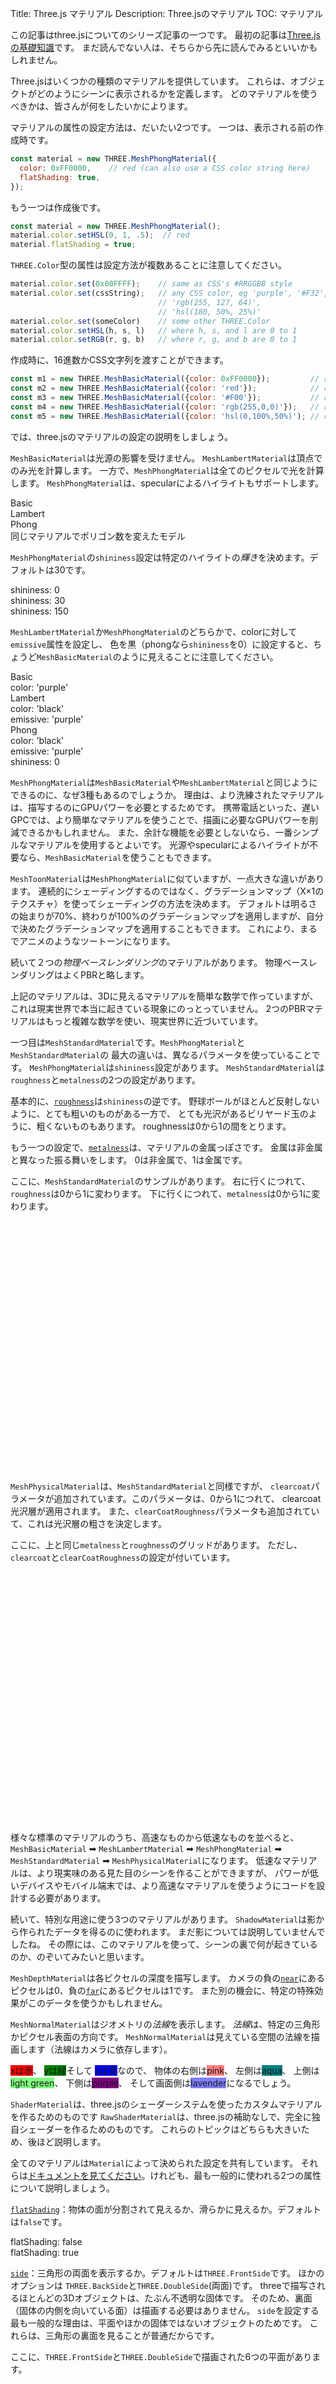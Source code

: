 Title: Three.js マテリアル
Description: Three.jsのマテリアル
TOC: マテリアル

この記事はthree.jsについてのシリーズ記事の一つです。
最初の記事は[Three.jsの基礎知識](threejs-fundamentals.html)です。
まだ読んでない人は、そちらから先に読んでみるといいかもしれません。

Three.jsはいくつかの種類のマテリアルを提供しています。
これらは、オブジェクトがどのようにシーンに表示されるかを定義します。
どのマテリアルを使うべきかは、皆さんが何をしたいかによります。

マテリアルの属性の設定方法は、だいたい2つです。
一つは、表示される前の作成時です。


```js
const material = new THREE.MeshPhongMaterial({
  color: 0xFF0000,    // red (can also use a CSS color string here)
  flatShading: true,
});
```

もう一つは作成後です。

```js
const material = new THREE.MeshPhongMaterial();
material.color.setHSL(0, 1, .5);  // red
material.flatShading = true;
```

`THREE.Color`型の属性は設定方法が複数あることに注意してください。

```js
material.color.set(0x00FFFF);    // same as CSS's #RRGGBB style
material.color.set(cssString);   // any CSS color, eg 'purple', '#F32',
                                 // 'rgb(255, 127, 64)',
                                 // 'hsl(180, 50%, 25%)'
material.color.set(someColor)    // some other THREE.Color
material.color.setHSL(h, s, l)   // where h, s, and l are 0 to 1
material.color.setRGB(r, g, b)   // where r, g, and b are 0 to 1
```

作成時に、16進数かCSS文字列を渡すことができます。

```js
const m1 = new THREE.MeshBasicMaterial({color: 0xFF0000});         // red
const m2 = new THREE.MeshBasicMaterial({color: 'red'});            // red
const m3 = new THREE.MeshBasicMaterial({color: '#F00'});           // red
const m4 = new THREE.MeshBasicMaterial({color: 'rgb(255,0,0)'});   // red
const m5 = new THREE.MeshBasicMaterial({color: 'hsl(0,100%,50%)'); // red
```

では、three.jsのマテリアルの設定の説明をしましょう。

`MeshBasicMaterial`は光源の影響を受けません。
`MeshLambertMaterial`は頂点でのみ光を計算します。
一方で、`MeshPhongMaterial`は全てのピクセルで光を計算します。
`MeshPhongMaterial`は、specularによるハイライトもサポートします。

<div class="spread">
  <div>
    <div data-diagram="MeshBasicMaterial" ></div>
    <div class="code">Basic</div>
  </div>
  <div>
    <div data-diagram="MeshLambertMaterial" ></div>
    <div class="code">Lambert</div>
  </div>
  <div>
    <div data-diagram="MeshPhongMaterial" ></div>
    <div class="code">Phong</div>
  </div>
</div>
<div class="spread">
  <div>
    <div data-diagram="MeshBasicMaterialLowPoly" ></div>
  </div>
  <div>
    <div data-diagram="MeshLambertMaterialLowPoly" ></div>
  </div>
  <div>
    <div data-diagram="MeshPhongMaterialLowPoly" ></div>
  </div>
</div>
<div class="threejs_center code">同じマテリアルでポリゴン数を変えたモデル</div>

`MeshPhongMaterial`の`shininess`設定は特定のハイライトの*輝き*を決めます。デフォルトは30です。

<div class="spread">
  <div>
    <div data-diagram="MeshPhongMaterialShininess0" ></div>
    <div class="code">shininess: 0</div>
  </div>
  <div>
    <div data-diagram="MeshPhongMaterialShininess30" ></div>
    <div class="code">shininess: 30</div>
  </div>
  <div>
    <div data-diagram="MeshPhongMaterialShininess150" ></div>
    <div class="code">shininess: 150</div>
  </div>
</div>

`MeshLambertMaterial`か`MeshPhongMaterial`のどちらかで、colorに対して`emissive`属性を設定し、
色を黒（phongなら`shininess`を0）に設定すると、ちょうど`MeshBasicMaterial`のように見えることに注意してください。

<div class="spread">
  <div>
    <div data-diagram="MeshBasicMaterialCompare" ></div>
    <div class="code">
      <div>Basic</div>
      <div>color: 'purple'</div>
    </div>
  </div>
  <div>
    <div data-diagram="MeshLambertMaterialCompare" ></div>
    <div class="code">
      <div>Lambert</div>
      <div>color: 'black'</div>
      <div>emissive: 'purple'</div>
    </div>
  </div>
  <div>
    <div data-diagram="MeshPhongMaterialCompare" ></div>
    <div class="code">
      <div>Phong</div>
      <div>color: 'black'</div>
      <div>emissive: 'purple'</div>
      <div>shininess: 0</div>
    </div>
  </div>
</div>

`MeshPhongMaterial`は`MeshBasicMaterial`や`MeshLambertMaterial`と同じようにできるのに、なぜ3種もあるのでしょうか。
理由は、より洗練されたマテリアルは、描写するのにGPUパワーを必要とするためです。
携帯電話といった、遅いGPCでは、より簡単なマテリアルを使うことで、描画に必要なGPUパワーを削減できるかもしれません。
また、余計な機能を必要としないなら、一番シンプルなマテリアルを使用するとよいです。
光源やspecularによるハイライトが不要なら、`MeshBasicMaterial`を使うこともできます。


`MeshToonMaterial`は`MeshPhongMaterial`に似ていますが、一点大きな違いがあります。
連続的にシェーディングするのではなく、グラデーションマップ（X×1のテクスチャ）を使ってシェーディングの方法を決めます。
デフォルトは明るさの始まりが70%、終わりが100%のグラデーションマップを適用しますが、自分で決めたグラデーションマップを適用することもできます。
これにより、まるでアニメのようなツートーンになります。

<div class="spread">
  <div data-diagram="MeshToonMaterial"></div>
</div>

続いて２つの*物理ベースレンダリング*のマテリアルがあります。
物理ベースレンダリングはよくPBRと略します。

上記のマテリアルは、3Dに見えるマテリアルを簡単な数学で作っていますが、
これは現実世界で本当に起きている現象にのっとっていません。
2つのPBRマテリアルはもっと複雑な数学を使い、現実世界に近づいています。

一つ目は`MeshStandardMaterial`です。`MeshPhongMaterial`と`MeshStandardMaterial`の
最大の違いは、異なるパラメータを使っていることです。
`MeshPhongMaterial`は`shininess`設定があります。
`MeshStandardMaterial`は`roughness`と`metalness`の2つの設定があります。

基本的に、[`roughness`](MeshStandardMaterial.roughness)は`shininess`の逆です。
野球ボールがほとんど反射しないように、とても粗いのものがある一方で、
とても光沢があるビリヤード玉のように、粗くないものもあります。
roughnessは0から1の間をとります。

もう一つの設定で、[`metalness`](MeshStandardMaterial.metalness)は、マテリアルの金属っぽさです。
金属は非金属と異なった振る舞いをします。
0は非金属で、1は金属です。

ここに、`MeshStandardMaterial`のサンプルがあります。
右に行くにつれて、`roughness`は0から1に変わります。
下に行くにつれて、`metalness`は0から1に変わります。

<div data-diagram="MeshStandardMaterial" style="min-height: 400px"></div>

`MeshPhysicalMaterial`は、`MeshStandardMaterial`と同様ですが、
`clearcoat`パラメータが追加されています。このパラメータは、0から1につれて、
clearcoat光沢層が適用されます。
また、`clearCoatRoughness`パラメータも追加されていて、これは光沢層の粗さを決定します。

ここに、上と同じ`metalness`と`roughness`のグリッドがあります。
ただし、`clearcoat`と`clearCoatRoughness`の設定が付いています。

<div data-diagram="MeshPhysicalMaterial" style="min-height: 400px"></div>

様々な標準のマテリアルのうち、高速なものから低速なものを並べると、
`MeshBasicMaterial` ➡ `MeshLambertMaterial` ➡ `MeshPhongMaterial` ➡
`MeshStandardMaterial` ➡ `MeshPhysicalMaterial`になります。
低速なマテリアルは、より現実味のある見た目のシーンを作ることができますが、
パワーが低いデバイスやモバイル端末では、より高速なマテリアルを使うようにコードを設計する必要があります。

続いて、特別な用途に使う3つのマテリアルがあります。
`ShadowMaterial`は影から作られたデータを得るのに使われます。
まだ影については説明していませんでしたね。
その際には、このマテリアルを使って、シーンの裏で何が起きているのか、のぞいてみたいと思います。

`MeshDepthMaterial`は各ピクセルの深度を描写します。
カメラの負の[`near`](PerspectiveCamera.near)にあるピクセルは0、負の[`far`](PerspectiveCamera.far)にあるピクセルは1です。
また別の機会に、特定の特殊効果がこのデータを使うかもしれません。

<div class="spread">
  <div>
    <div data-diagram="MeshDepthMaterial"></div>
  </div>
</div>


`MeshNormalMaterial`はジオメトリの*法線*を表示します。
*法線*は、特定の三角形かピクセル表面の方向です。
`MeshNormalMaterial`は見えている空間の法線を描画します（法線はカメラに依存します）。

<span style="background: red;" class="color">xは赤</span>、
<span style="background: green;" class="dark-color">yは緑</span>そして
<span style="background: blue;" class="dark-color">zは青</span>なので、
物体の右側は<span style="background: #FF7F7F;" class="color">pink</span>、
左側は<span style="background: #007F7F;" class="dark-color">aqua</span>、
上側は<span style="background: #7FFF7F;" class="color">light green</span>、
下側は<span style="background: #7F007F;" class="dark-color">purple</span>、
そして画面側は<span style="background: #7F7FFF;" class="color">lavender</span>になるでしょう。

<div class="spread">
  <div>
    <div data-diagram="MeshNormalMaterial"></div>
  </div>
</div>

`ShaderMaterial`は、three.jsのシェーダーシステムを使ったカスタムマテリアルを作るためのものです
`RawShaderMaterial`は、three.jsの補助なしで、完全に独自シェーダーを作るためのものです。
これらのトピックはどちらも大きいため、後ほど説明します。

全てのマテリアルは`Material`によって決められた設定を共有しています。
それらは[ドキュメントを見てください](Material)。けれども、最も一般的に使われる2つの属性について説明しましょう。

[`flatShading`](Material.flatShading)：物体の面が分割されて見えるか、滑らかに見えるか。デフォルトは`false`です。

<div class="spread">
  <div>
    <div data-diagram="smoothShading"></div>
    <div class="code">flatShading: false</div>
  </div>
  <div>
    <div data-diagram="flatShading"></div>
    <div class="code">flatShading: true</div>
  </div>
</div>

[`side`](Material.side)：三角形の両面を表示するか。デフォルトは`THREE.FrontSide`です。
ほかのオプションは `THREE.BackSide`と`THREE.DoubleSide`(両面)です。
threeで描写されるほとんどの3Dオブジェクトは、たぶん不透明な固体です。
そのため、裏面（固体の内側を向いている面）は描画する必要はありません。
`side`を設定する最も一般的な理由は、平面やほかの固体ではないオブジェクトのためです。
これらは、三角形の裏面を見ることが普通だからです。

ここに、`THREE.FrontSide`と`THREE.DoubleSide`で描画された6つの平面があります。

<div class="spread">
  <div>
    <div data-diagram="sideDefault" style="height: 250px;"></div>
    <div class="code">side: THREE.FrontSide</div>
  </div>
  <div>
    <div data-diagram="sideDouble" style="height: 250px;"></div>
    <div class="code">side: THREE.DoubleSide</div>
  </div>
</div>

マテリアルについては、本当にたくさん考えることがあり、実際にはもっとたくさんの説明したいパラメータがあります。
特に、私たちは多くのオプションの話につながる、テクスチャをほとんど無視していました。
テクスチャを説明する前に、休憩を取って、[開発環境のセットアップ](threejs-setup.html)を説明する必要があります。


<div class="threejs_bottombar">
<h3>material.needsUpdate</h3>

<p>
このトピックはめったにthree.jsアプリに影響しませんが、単にFYIのつもりで...。
Three.jsはマテリアルが"使われた"ときに設定を適用します。
"使われた"は"マテリアルを使って何かが描画される"ということです。
マテリアルの設定はたった一度だけ適用されます。変更するとthree.jsに多くの仕事が必要になります。
変更するケースでは、three.jsに変更を伝えるため、<code>material.needsUpdate = true</code>を設定する必要があります。
マテリアルを試用した後で、<code>needsUpdate</code>の設定を必要とする一般的な設定はこのようになります：

</p>
<ul>
  <li><code>flatShading</code></li>
  <li>テクスチャの追加や削除
    <p>
    テクスチャの変更はOKですが、テクスチャを使わない状態から使う状態に変更したり、
    テクスチャを使っている状態から使わない状態に変更したいとすると、
    <code>needsUpdate = true</code>を設定する必要があります。
    </p>
    <p>テクスチャありからテクスチャなしに変更するケースでは、
    1x1ピクセルのホワイトテクスチャを使うことがよいです。</p>
  </li>
</ul>
<p>この問題は、ほとんどのアプリには関係ありません。
ほとんどのアプリではフラットシェードありとフラットシェードなしを切り替えません。
また、ほとんどのアプリは、与えられたマテリアルにテクスチャか固定の色のどちらかを使い、
めったに一方からもう一方に切り替えたりしません。
</p>
</div>

<canvas id="c"></canvas>
<script type="module" src="resources/threejs-materials.js"></script>

